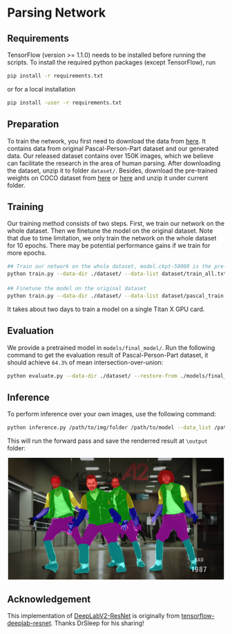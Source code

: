 # Parsing Network

## Requirements

TensorFlow (version >= 1.1.0) needs to be installed before running the scripts.
To install the required python packages (except TensorFlow), run
```bash
pip install -r requirements.txt
```
or for a local installation
```bash
pip install -user -r requirements.txt
```

## Preparation

To train the network, you first need to download the data from [here](https://jbox.sjtu.edu.cn/l/H1Nwz8). It contains data from original Pascal-Person-Part dataset and our generated data. Our released dataset contains over 150K images, which we believe can facilitate the research in the area of human parsing. After downloading the dataset, unzip it to folder `dataset/`. Besides, download the pre-trained weights on COCO dataset from [here](https://jbox.sjtu.edu.cn/l/3Jv9XR) or [here](http://mvig.sjtu.edu.cn/publications/wshp/models.zip) and unzip it under current folder.

## Training

Our training method consists of two steps. First, we train our network on the whole dataset. Then we finetune the model on the original dataset. Note that due to time limitation, we only train the network on the whole dataset for 10 epochs. There may be potential performance gains if we train for more epochs.
```bash
## Train our network on the whole dataset, model.ckpt-50000 is the pre-trained weights on COCO dataset
python train.py --data-dir ./dataset/ --data-list dataset/train_all.txt --num-epochs 10 --restore-from models/model.ckpt-50000 --not-restore-last --snapshot-dir snapshots-new-fromcoco --random-scale --random-mirror --save-pred-every 50000

## Finetune the model on the original dataset
python train.py --data-dir ./dataset/ --data-list dataset/pascal_train.txt --num-epochs 90 --restore-from snapshots-new-fromcoco/model.ckpt-213129 --snapshot-dir snapshots-new-fromcoco-finetune --random-scale --random-mirror --save-pred-every 10000
```

It takes about two days to train a model on a single Titan X GPU card.


## Evaluation
We provide a pretrained model in `models/final_model/`.
Run the following command to get the evaluation result of Pascal-Person-Part dataset, it should achieve <code>64.3%</code> of mean intersection-over-union:
```bash
python evaluate.py --data-dir ./dataset/ --restore-from ./models/final_model/model.ckpt-19315
```

## Inference

To perform inference over your own images, use the following command:
```bash
python inference.py /path/to/img/folder /path/to/model --data_list /path/to/data/list
```
This will run the forward pass and save the renderred result at `\output` folder:

<p align="center">
    <img src="output/mj.png", width="500px">
</p>

## Acknowledgement

This implementation of [DeepLabV2-ResNet](http://liangchiehchen.com/projects/DeepLabv2_resnet.html) is originally from [tensorflow-deeplab-resnet](https://github.com/DrSleep/tensorflow-deeplab-resnet). Thanks DrSleep for his sharing!
